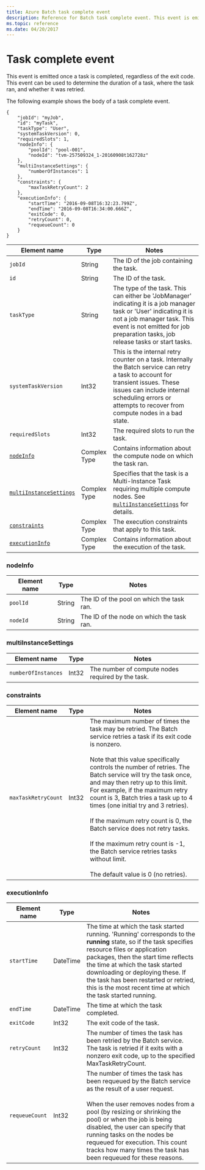 ```yaml
---
title: Azure Batch task complete event
description: Reference for Batch task complete event. This event is emitted once a task is completed, regardless of the exit code.
ms.topic: reference
ms.date: 04/20/2017
---
```


# Task complete event

 This event is emitted once a task is completed, regardless of the exit code. This event can be used to determine the duration of a task, where the task ran, and whether it was retried.


 The following example shows the body of a task complete event.

```
{
    "jobId": "myJob",
    "id": "myTask",
    "taskType": "User",
    "systemTaskVersion": 0,
    "requiredSlots": 1,
    "nodeInfo": {
        "poolId": "pool-001",
        "nodeId": "tvm-257509324_1-20160908t162728z"
    },
    "multiInstanceSettings": {
        "numberOfInstances": 1
    },
    "constraints": {
        "maxTaskRetryCount": 2
    },
    "executionInfo": {
        "startTime": "2016-09-08T16:32:23.799Z",
        "endTime": "2016-09-08T16:34:00.666Z",
        "exitCode": 0,
        "retryCount": 0,
        "requeueCount": 0
    }
}
```

|Element name|Type|Notes|
|------------------|----------|-----------|
|`jobId`|String|The ID of the job containing the task.|
|`id`|String|The ID of the task.|
|`taskType`|String|The type of the task. This can either be 'JobManager' indicating it is a job manager task or 'User' indicating it is not a job manager task. This event is not emitted for job preparation tasks, job release tasks or start tasks.|
|`systemTaskVersion`|Int32|This is the internal retry counter on a task. Internally the Batch service can retry a task to account for transient issues. These issues can include internal scheduling errors or attempts to recover from compute nodes in a bad state.|
|`requiredSlots`|Int32|The required slots to run the task.|
|[`nodeInfo`](#nodeInfo)|Complex Type|Contains information about the compute node on which the task ran.|
|[`multiInstanceSettings`](#multiInstanceSettings)|Complex Type|Specifies that the task is a Multi-Instance Task requiring multiple compute nodes.  See [`multiInstanceSettings`](/rest/api/batchservice/get-information-about-a-task) for details.|
|[`constraints`](#constraints)|Complex Type|The execution constraints that apply to this task.|
|[`executionInfo`](#executionInfo)|Complex Type|Contains information about the execution of the task.|

###  <a name="nodeInfo"></a> nodeInfo

|Element name|Type|Notes|
|------------------|----------|-----------|
|`poolId`|String|The ID of the pool on which the task ran.|
|`nodeId`|String|The ID of the node on which the task ran.|

###  <a name="multiInstanceSettings"></a> multiInstanceSettings

|Element name|Type|Notes|
|------------------|----------|-----------|
|`numberOfInstances`|Int32|The number of compute nodes required by the task.|

###  <a name="constraints"></a> constraints

|Element name|Type|Notes|
|------------------|----------|-----------|
|`maxTaskRetryCount`|Int32|The maximum number of times the task may be retried. The Batch service retries a task if its exit code is nonzero.<br /><br /> Note that this value specifically controls the number of retries. The Batch service will try the task once, and may then retry up to this limit. For example, if the maximum retry count is 3, Batch tries a task up to 4 times (one initial try and 3 retries).<br /><br /> If the maximum retry count is 0, the Batch service does not retry tasks.<br /><br /> If the maximum retry count is -1, the Batch service retries tasks without limit.<br /><br /> The default value is 0 (no retries).|

###  <a name="executionInfo"></a> executionInfo

|Element name|Type|Notes|
|------------------|----------|-----------|
|`startTime`|DateTime|The time at which the task started running. 'Running' corresponds to the **running** state, so if the task specifies resource files or application packages, then the start time reflects the time at which the task started downloading or deploying these.  If the task has been restarted or retried, this is the most recent time at which the task started running.|
|`endTime`|DateTime|The time at which the task completed.|
|`exitCode`|Int32|The exit code of the task.|
|`retryCount`|Int32|The number of times the task has been retried by the Batch service. The task is retried if it exits with a nonzero exit code, up to the specified MaxTaskRetryCount.|
|`requeueCount`|Int32|The number of times the task has been requeued by the Batch service as the result of a user request.<br /><br /> When the user removes nodes from a pool (by resizing or shrinking the pool) or when the job is being disabled, the user can specify that running tasks on the nodes be requeued for execution. This count tracks how many times the task has been requeued for these reasons.|
